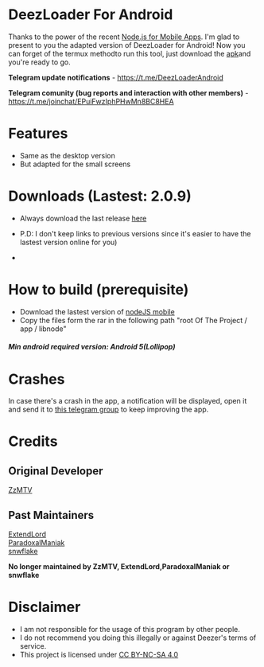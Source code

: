 # DeezLoader For Android

Thanks to the power of the recent [Node.js for Mobile Apps](https://github.com/janeasystems/nodejs-mobile). I'm glad to present to you the adapted version of DeezLoader for Android!
Now you can forget of the termux methodto run this tool, just download the [apk](https://gitlab.com/DT3264/DeezLoader-Android/raw/master/Release/DeezLoader_debug_1.1.apk)and you're ready to go.

**Telegram update notifications** - https://t.me/DeezLoaderAndroid

**Telegram comunity (bug reports and interaction with other members)** -https://t.me/joinchat/EPuiFwzIphPHwMn8BC8HEA

# Features
- Same as the desktop version
- But adapted for the small screens

# Downloads  (Lastest: 2.0.9)
- Always download the last release [here](https://gitlab.com/DT3264/DeezLoader-Android/tree/master/Release) 

- P.D: I don't keep links to previous versions since it's easier to have the lastest version online for you)
-

# How to build (prerequisite)
 - Download the lastest version of [nodeJS mobile](https://github.com/janeasystems/nodejs-mobile/releases)
 - Copy the files form the rar in the following path "root Of The Project / app / libnode"

##### Min android required version: Android 5(Lollipop)

# Crashes

In case there's a crash in the app, a notification will be displayed, open it and send it to [this telegram group](https://t.me/joinchat/EPuiFwzIphPHwMn8BC8HEA) to keep improving the app.

# Credits
## Original Developer
[ZzMTV](https://boerse.to/members/zzmtv.3378614/)
## Past Maintainers
[ExtendLord](https://github.com/ExtendLord)<br/>
[ParadoxalManiak](https://github.com/ParadoxalManiak)<br/>
[snwflake](https://github.com/snwflake)

**No longer maintained by ZzMTV, ExtendLord,ParadoxalManiak or snwflake**

# Disclaimer
- I am not responsible for the usage of this program by other people.
- I do not recommend you doing this illegally or against Deezer's terms of service.
- This project is licensed under [CC BY-NC-SA 4.0](https://creativecommons.org/licenses/by-nc-sa/4.0/)
